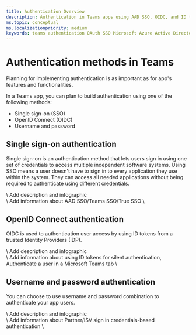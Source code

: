 ```yaml
---
title: Authentication Overview
description: Authentication in Teams apps using AAD SSO, OIDC, and ID tokens
ms.topic: conceptual
ms.localizationpriority: medium
keywords: teams authentication OAuth SSO Microsoft Azure Active Directory (Azure AD)
---
```

# Authentication methods in Teams

Planning for implementing authentication is as important as for app's features and functionalities.

In a Teams app, you can plan to build authentication using one of the following methods:

- Single sign-on (SSO)
- OpenID Connect (OIDC)
- Username and password

## Single sign-on authentication

Single sign-on is an authentication method that lets users sign in using one set of credentials to access multiple independent software systems. Using SSO means a user doesn't have to sign in to every application they use within the system. They can access all needed applications without being required to authenticate using different credentials.

\ Add description and infographic \
\ Add information about AAD SSO/Teams SSO/True SSO \

## OpenID Connect authentication

OIDC is used to authentication user access by using ID tokens from a trusted Identity Providers (IDP).

\ Add description and infographic \
\ Add information about using ID tokens for silent authentication, Authenticate a user in a Microsoft Teams tab \

## Username and password authentication

You can choose to use username and password combination to authenticate your app users.

\ Add description and infographic \
\ Add information about Partner/ISV sign in credentials-based authentication \
